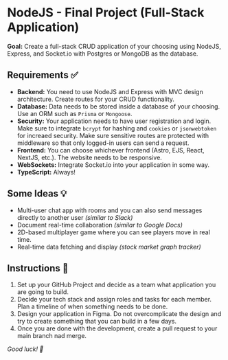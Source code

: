 # NodeJS - Final Project (Full-Stack Application)

**Goal:** Create a full-stack CRUD application of your choosing using NodeJS, Express, and Socket.io with Postgres or MongoDB as the database.

## Requirements ✅

- **Backend:** You need to use NodeJS and Express with MVC design architecture. Create routes for your CRUD functionality.
- **Database:** Data needs to be stored inside a database of your choosing. Use an ORM such as `Prisma` or `Mongoose`.
- **Security:** Your application needs to have user registration and login. Make sure to integrate `bcrypt` for hashing and `cookies` or `jsonwebtoken` for increaed security. Make sure sensitive routes are protected with middleware so that only logged-in users can send a request.
- **Frontend:** You can choose whichever frontend (Astro, EJS, React, NextJS, etc.). The website needs to be responsive.
- **WebSockets:** Integrate Socket.io into your application in some way.
- **TypeScript:** Always!

## Some Ideas 💡

- Multi-user chat app with rooms and you can also send messages directly to another user *(similar to Slack)*
- Document real-time collaboration *(similar to Google Docs)*
- 2D-based multiplayer game where you can see players move in real time.
- Real-time data fetching and display *(stock market graph tracker)*

## Instructions 📖

1. Set up your GitHub Project and decide as a team what application you are going to build.
2. Decide your tech stack and assign roles and tasks for each member. Plan a timeline of when something needs to be done.
3. Design your application in Figma. Do not overcomplicate the design and try to create something that you can build in a few days.
4. Once you are done with the development, create a pull request to your main branch nad merge.

*Good luck! 🙌*
